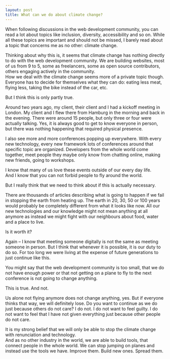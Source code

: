 ```yaml
---
layout: post
title: What can we do about climate change?
---
```


When following discussions in the web development community, you can read a lot about topics like inclusion, diversity, accessibility and so on. While all these topics are important and should not be missed, I barely read about a topic that concerns me as no other: climate change<!--more-->.

Thinking about why this is, it seems that climate change has nothing directly to do with the web development community. We are building websites, most of us from 9 to 5, some as freelancers, some as open source contributors, others engaging actively in the community.<br>
How we deal with the climate change seems more of a private topic though. Everyone has to decide for themselves what they can do: eating less meat, flying less, taking the bike instead of the car, etc.

But I think this is only partly true.

Around two years ago, my client, their client and I had a kickoff meeting in London. My client and I flew there from Hamburg in the morning and back in the evening. There were around 15 people, but only three or four were actually talking. Yes, it is always good to get to know everyone in person, but there was nothing happening that required physical presence.

I also see more and more conferences popping up everywhere. With every new technology, every new framework lots of conferences around that specific topic are organized. Developers from the whole world come together, meet people they maybe only know from chatting online, making new friends, going to workshops.

I know that many of us love these events outside of our every day life.<br>
And I know that you can not forbid people to fly around the world.

But I really think that we need to think about if this is actually necessary.

There are thousands of articles describing what is going to happen if we fail in stopping the earth from heating up. The earth in 20, 30, 50 or 100 years would probably be completely different from what it looks like now. All our new technologies and our knowledge might not mean anything at all anymore as instead we might fight with our neighbours about food, water and a place to live.

Is it worth it?

Again – I know that meeting someone digitally is not the same as meeting someone in person. But I think that whenever it is possible, it is our duty to do so. For too long we were living at the expense of future generations to just continue like this.

You might say that the web development community is too small, that we do not have enough power or that not getting on a plane to fly to the next conference is not going to change anything.

This is true. And not.

Us alone not flying anymore does not change anything, yes. But if everyone thinks that way, we will definitely lose. Do you want to continue as we do just because others do not care? I do not. I do not want to feel guilty. I do not want to feel that I have not given everything just because other people do not care.

It is my strong belief that we will only be able to stop the climate change with renunciation and technology.<br>
And as no other industry in the world, we are able to build tools, that connect people in the whole world. We can stop jumping on planes and instead use the tools we have. Improve them. Build new ones. Spread them.
